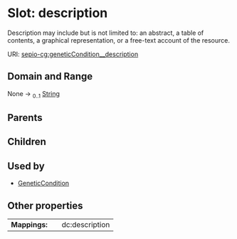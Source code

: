 
# Slot: description


Description may include but is not limited to: an abstract, a table of contents, a graphical representation, or a free-text account of the resource.

URI: [sepio-cg:geneticCondition__description](http://purl.obolibrary.org/obo/SEPIOCG_geneticCondition__description)


## Domain and Range

None &#8594;  <sub>0..1</sub> [String](types/String.md)

## Parents


## Children


## Used by

 * [GeneticCondition](GeneticCondition.md)

## Other properties

|  |  |  |
| --- | --- | --- |
| **Mappings:** | | dc:description |

